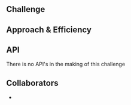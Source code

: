 # 



## Challenge



## Approach & Efficiency



## API

There is no API's in the making of this challenge

## Collaborators

- []()
